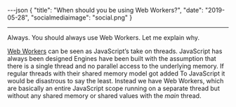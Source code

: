 ---json
{
"title": "When should you be using Web Workers?",
"date": "2019-05-28",
"socialmediaimage": "social.png"
}

---

Always. You should always use Web Workers. Let me explain why.

<!--more-->

[Web Workers] can be seen as JavaScript’s take on threads. JavaScript has always been designed Engines have been built with the assumption that there is a single thread and no parallel access to the underlying memory. If regular threads with their shared memory model got added To JavaScript it would be disastrous to say the least. Instead we have Web Workers, which are basically an entire JavaScript scope running on a separate thread but without any shared memory or shared values with the _main_ thread.

[Web Workers]: https://developer.mozilla.org/en-US/docs/Web/API/Web_Workers_API